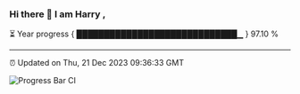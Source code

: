 ### Hi there 👋 I am Harry , 

⏳ Year progress { █████████████████████████████▁ } 97.10 %

---

⏰ Updated on Thu, 21 Dec 2023 09:36:33 GMT

![Progress Bar CI](https://github.com/duykhang68/duykhang68/workflows/Progress%20Bar%20CI/badge.svg)
